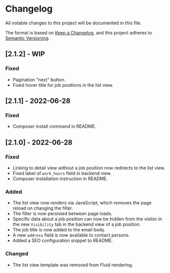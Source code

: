 # Changelog

All notable changes to this project will be documented in this file.

The format is based on [Keep a Changelog](https://keepachangelog.com/en/1.0.0/),
and this project adheres to [Semantic Versioning](https://semver.org/spec/v2.0.0.html).


## [2.1.2] - WIP

### Fixed
- Pagination "next" button.
- Fixed hover title for job positions in the list view.

## [2.1.1] - 2022-06-28

### Fixed
- Composer install command in README.

## [2.1.0] - 2022-06-28

### Fixed
- Linking to detail view without a job position now redirects to the list view.
- Fixed label of `work_hours` field in backend view.
- Composer installation instruction in README.

### Added
- The list view now renders via JavaScript, which removes the page reload on changing the filter.
- The filter is now persisted between page loads.
- Specific data about a job position can now be hidden from the visitor in the new `Visibility` tab in the backend view of a job position.
- The job title is now added to the email body.
- A new `address` field is now available to contact persons.
- Added a SEO configuration snippet to README.

### Changed
- The list view template was removed from Fluid rendering.

